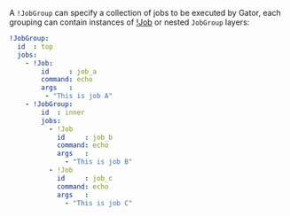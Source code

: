 A `!JobGroup` can specify a collection of jobs to be executed by Gator, each
grouping can contain instances of [!Job](job.md) or nested `JobGroup` layers:

```yaml
!JobGroup:
  id  : top
  jobs:
    - !Job:
        id     : job_a
        command: echo
        args   :
         - "This is job A"
    - !JobGroup:
        id  : inner
        jobs:
          - !Job
            id     : job_b
            command: echo
            args   :
              - "This is job B"
          - !Job
            id     : job_c
            command: echo
            args   :
              - "This is job C"
```
